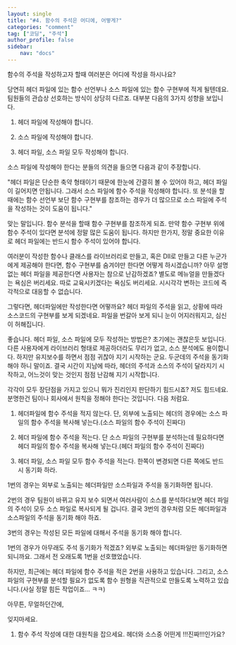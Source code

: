 ```yaml
---
layout: single
title: "#4. 함수의 주석은 어디에, 어떻게?"
categories: "comment"
tag: ["코딩", "주석"]
author_profile: false
sidebar: 
    nav: "docs"
---
```


함수의 주석을 작성하고자 할때 여러분은 어디에 작성을 하시나요?

당연히 헤더 파일에 있는 함수 선언부나 소스 파일에 있는 함수 구현부에 적게 될텐데요. 팀원들의 관습상 선호하는 방식이 상당히 다르죠. 대부분 다음의 3가지 성향을 보입니다.

1. 헤더 파일에 작성해야 합니다.

2. 소스 파일에 작성해야 합니다.

3. 헤더 파일, 소스 파일 모두 작성해야 합니다.

소스 파일에 작성해야 한다는 분들의 의견을 들으면 다음과 같이 주장합니다.

"헤더 파일은 단순한 축약 형태이기 때문에 한눈에 간결히 볼 수 있어야 하고, 헤더 파일이 길어지면 안됩니다. 그래서 소스 파일에 함수 주석을 작성해야 합니다. 또 분석을 할 때에는 함수 선언부 보단 함수 구현부를 참조하는 경우가 더 많으므로 소스 파일에 주석을 작성하는 것이 도움이 됩니다."

맞는 말입니다. 함수 분석을 할때 함수 구현부를 참조하게 되죠. 만약 함수 구현부 위에 함수 주석이 있다면 분석에 정말 많은 도움이 됩니다. 하지만 한가지, 정말 중요한 이유로 헤더 파일에는 반드시 함수 주석이 있어야 합니다.

여러분이 작성한 함수나 클래스를 라이브러리로 만들고, 혹은 Dll로 만들고 다른 누군가에게 제공해야 한다면, 함수 구현부를 숨겨야만 한다면 어떻게 하시겠습니까? 아무 설명없는 헤더 파일을 제공한다면 사용자는 참으로 난감하겠죠? 별도로 메뉴얼을 만들겠다는 욕심은 버리세요. 따로 교육시키겠다는 욕심도 버리세요. 시시각각 변하는 코드에 즉각적으로 대응할 수 없습니다.

그렇다면, 헤더파일에만 작성한다면 어떻까요? 헤더 파일의 주석을 읽고, 상황에 따라 소스코드의 구현부를 보게 되겠네요. 파일을 번갈아 보게 되니 눈이 어지러워지고, 심신이 허해집니다.

좋습니다. 헤더 파일, 소스 파일에 모두 작성하는 방법은? 초기에는 괜찮은듯 보입니다. 다른 사용자에게 라이브러리 형태로 제공하더라도 무리가 없고, 소스 분석에도 용이합니다. 하지만 유지보수를 하면서 점점 귀찮아 지기 시작하는 군요. 두군데의 주석을 동기화 해야 하니 말이죠. 결국 시간이 지남에 따라, 헤더의 주석과 소스의 주석이 달라지기 시작하고, 어느것이 맞는 것인지 점점 난감해 지기 시작합니다.

각각이 모두 장단점을 가지고 있으니 뭐가 진리인지 판단하기 힘드시죠? 저도 힘드네요. 분명한건 팀이나 회사에서 원칙을 정해야 한다는 것입니다. 다음 처럼요.

1. 헤더파일에 함수 주석을 적지 않는다. 단, 외부에 노출되는 헤더의 경우에는 소스 파일의 함수 주석을 복사해 넣는다.(소스 파일의 함수 주석이 진짜다)

2. 헤더 파일에 함수 주석을 적는다. 단 소스 파일의 구현부를 분석하는데 필요하다면 헤더 파일의 함수 주석을 복사해 넣는다.(헤더 파일의 함수 주석이 진짜다)

3. 헤더 파일, 소스 파일 모두 함수 주석을 적는다. 한쪽이 변경되면 다른 쪽에도 반드시 동기화 하라.

1번의 경우는 외부로 노출되는 헤더파일만 소스파일과 주석을 동기화하면 됩니다.

2번의 경우 팀원이 바뀌고 유지 보수 되면서 여러사람이 소스를 분석하다보면 헤더 파일의 주석이 모두 소스 파일로 복사되게 될 겁니다. 결국 3번의 경우처럼 모든 헤더파일과 소스파일의 주석을 동기화 해야 하죠.

3번의 경우는 작성된 모든 파일에 대해서 주석을 동기화 해야 합니다.

1번의 경우가 아무래도 주석 동기화가 적겠죠? 외부로 노출되는 헤더파일만 동기화하면 되니까요. 그래서 전 오래도록 1번을 선호했었습니다.

하지만, 최근에는 헤더 파일에 함수 주석을 적은 2번을 사용하고 있습니다. 그리고, 소스 파일의 구현부를 분석할 필요가 없도록 함수 원형을 직관적으로 만들도록 노력하고 있습니다.(사실 정말 힘든 작업이죠... ㅋㅋ)

아무튼, 무얼하던간에,

잊지마세요.

1. 함수 주석 작성에 대한 대원칙을 잡으세요. 헤더와 소스중 어떤게 !!!진짜!!!인가요?